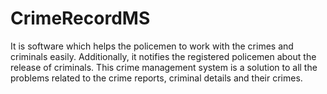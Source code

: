 # CrimeRecordMS
It is software which helps the policemen to work with the crimes and criminals easily. Additionally, it notifies the registered policemen about the release of criminals. This crime management system is a solution to all the problems related to the crime reports, criminal details and their crimes.
